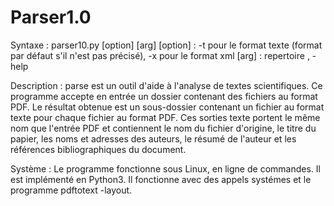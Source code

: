 # Parser1.0

Syntaxe :
  parser10.py [option] [arg]
  [option] : -t pour le format texte (format par défaut s'il n'est pas précisé), -x pour le format xml
  [arg] : repertoire , -help

Description :
  parse est un outil d'aide à l'analyse de textes scientifiques.
  Ce programme accepte en entrée un dossier contenant des fichiers au format PDF.
  Le résultat obtenue est un sous-dossier contenant un fichier au format texte pour chaque fichier au format PDF.
  Ces sorties texte portent le même nom que l'entrée PDF et contiennent le nom du fichier d'origine, le titre du papier, les noms et adresses des auteurs, le résumé de l'auteur et les références bibliographiques du document.

Système :
  Le programme fonctionne sous Linux, en ligne de commandes.
  Il est implémenté en Python3.
  Il fonctionne avec des appels systémes et le programme pdftotext -layout.
